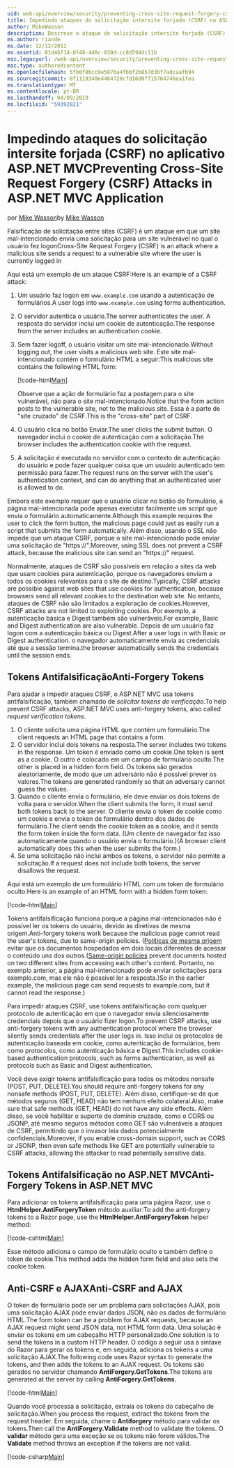 ```yaml
---
uid: web-api/overview/security/preventing-cross-site-request-forgery-csrf-attacks
title: Impedindo ataques do solicitação intersite forjada (CSRF) no ASP.NET MVC
author: MikeWasson
description: Descreve o ataque de solicitação intersite forjada (CSRF) e como implementar medidas de anti-CSRF no ASP.NET MVC da Web.
ms.author: riande
ms.date: 12/12/2012
ms.assetid: 81d46f14-8f48-4d8c-830d-cc8d594dc11b
msc.legacyurl: /web-api/overview/security/preventing-cross-site-request-forgery-csrf-attacks
msc.type: authoredcontent
ms.openlocfilehash: 5fb0f8bcc9e587ba4fbbf2b857d3bf7adcaafb94
ms.sourcegitcommit: 0f1119340e4464720cfd16d0ff15764746ea1fea
ms.translationtype: MT
ms.contentlocale: pt-BR
ms.lasthandoff: 04/09/2019
ms.locfileid: "59392021"
---
```

# <a name="preventing-cross-site-request-forgery-csrf-attacks-in-aspnet-mvc-application"></a><span data-ttu-id="df6a9-103">Impedindo ataques do solicitação intersite forjada (CSRF) no aplicativo ASP.NET MVC</span><span class="sxs-lookup"><span data-stu-id="df6a9-103">Preventing Cross-Site Request Forgery (CSRF) Attacks in ASP.NET MVC Application</span></span>

<span data-ttu-id="df6a9-104">por [Mike Wasson](https://github.com/MikeWasson)</span><span class="sxs-lookup"><span data-stu-id="df6a9-104">by [Mike Wasson](https://github.com/MikeWasson)</span></span>

<span data-ttu-id="df6a9-105">Falsificação de solicitação entre sites (CSRF) é um ataque em que um site mal-intencionado envia uma solicitação para um site vulnerável no qual o usuário fez logon</span><span class="sxs-lookup"><span data-stu-id="df6a9-105">Cross-Site Request Forgery (CSRF) is an attack where a malicious site sends a request to a vulnerable site where the user is currently logged in</span></span>

<span data-ttu-id="df6a9-106">Aqui está um exemplo de um ataque CSRF:</span><span class="sxs-lookup"><span data-stu-id="df6a9-106">Here is an example of a CSRF attack:</span></span>

1. <span data-ttu-id="df6a9-107">Um usuário faz logon em `www.example.com` usando a autenticação de formulários.</span><span class="sxs-lookup"><span data-stu-id="df6a9-107">A user logs into `www.example.com` using forms authentication.</span></span>
2. <span data-ttu-id="df6a9-108">O servidor autentica o usuário.</span><span class="sxs-lookup"><span data-stu-id="df6a9-108">The server authenticates the user.</span></span> <span data-ttu-id="df6a9-109">A resposta do servidor inclui um cookie de autenticação.</span><span class="sxs-lookup"><span data-stu-id="df6a9-109">The response from the server includes an authentication cookie.</span></span>
3. <span data-ttu-id="df6a9-110">Sem fazer logoff, o usuário visitar um site mal-intencionado.</span><span class="sxs-lookup"><span data-stu-id="df6a9-110">Without logging out, the user visits a malicious web site.</span></span> <span data-ttu-id="df6a9-111">Este site mal-intencionado contém o formulário HTML a seguir:</span><span class="sxs-lookup"><span data-stu-id="df6a9-111">This malicious site contains the following HTML form:</span></span> 

    [!code-html[Main](preventing-cross-site-request-forgery-csrf-attacks/samples/sample1.html)]

    <span data-ttu-id="df6a9-112">Observe que a ação de formulário faz a postagem para o site vulnerável, não para o site mal-intencionado.</span><span class="sxs-lookup"><span data-stu-id="df6a9-112">Notice that the form action posts to the vulnerable site, not to the malicious site.</span></span> <span data-ttu-id="df6a9-113">Essa é a parte de "site cruzado" de CSRF.</span><span class="sxs-lookup"><span data-stu-id="df6a9-113">This is the "cross-site" part of CSRF.</span></span>
4. <span data-ttu-id="df6a9-114">O usuário clica no botão Enviar.</span><span class="sxs-lookup"><span data-stu-id="df6a9-114">The user clicks the submit button.</span></span> <span data-ttu-id="df6a9-115">O navegador inclui o cookie de autenticação com a solicitação.</span><span class="sxs-lookup"><span data-stu-id="df6a9-115">The browser includes the authentication cookie with the request.</span></span>
5. <span data-ttu-id="df6a9-116">A solicitação é executada no servidor com o contexto de autenticação do usuário e pode fazer qualquer coisa que um usuário autenticado tem permissão para fazer.</span><span class="sxs-lookup"><span data-stu-id="df6a9-116">The request runs on the server with the user's authentication context, and can do anything that an authenticated user is allowed to do.</span></span>

<span data-ttu-id="df6a9-117">Embora este exemplo requer que o usuário clicar no botão do formulário, a página mal-intencionada pode apenas executar facilmente um script que envia o formulário automaticamente.</span><span class="sxs-lookup"><span data-stu-id="df6a9-117">Although this example requires the user to click the form button, the malicious page could just as easily run a script that submits the form automatically.</span></span> <span data-ttu-id="df6a9-118">Além disso, usando o SSL não impede que um ataque CSRF, porque o site mal-intencionado pode enviar uma solicitação de "https://".</span><span class="sxs-lookup"><span data-stu-id="df6a9-118">Moreover, using SSL does not prevent a CSRF attack, because the malicious site can send an "https://" request.</span></span>

<span data-ttu-id="df6a9-119">Normalmente, ataques de CSRF são possíveis em relação a sites da web que usam cookies para autenticação, porque os navegadores enviam a todos os cookies relevantes para o site de destino.</span><span class="sxs-lookup"><span data-stu-id="df6a9-119">Typically, CSRF attacks are possible against web sites that use cookies for authentication, because browsers send all relevant cookies to the destination web site.</span></span> <span data-ttu-id="df6a9-120">No entanto, ataques de CSRF não são limitados a exploração de cookies.</span><span class="sxs-lookup"><span data-stu-id="df6a9-120">However, CSRF attacks are not limited to exploiting cookies.</span></span> <span data-ttu-id="df6a9-121">Por exemplo, a autenticação básica e Digest também são vulneráveis.</span><span class="sxs-lookup"><span data-stu-id="df6a9-121">For example, Basic and Digest authentication are also vulnerable.</span></span> <span data-ttu-id="df6a9-122">Depois de um usuário faz logon com a autenticação básica ou Digest.</span><span class="sxs-lookup"><span data-stu-id="df6a9-122">After a user logs in with Basic or Digest authentication.</span></span> <span data-ttu-id="df6a9-123">o navegador automaticamente envia as credenciais até que a sessão termina.</span><span class="sxs-lookup"><span data-stu-id="df6a9-123">the browser automatically sends the credentials until the session ends.</span></span>

## <a name="anti-forgery-tokens"></a><span data-ttu-id="df6a9-124">Tokens Antifalsificação</span><span class="sxs-lookup"><span data-stu-id="df6a9-124">Anti-Forgery Tokens</span></span>

<span data-ttu-id="df6a9-125">Para ajudar a impedir ataques CSRF, o ASP.NET MVC usa tokens antifalsificação, também chamado de *solicitar tokens de verificação*.</span><span class="sxs-lookup"><span data-stu-id="df6a9-125">To help prevent CSRF attacks, ASP.NET MVC uses anti-forgery tokens, also called *request verification tokens*.</span></span>

1. <span data-ttu-id="df6a9-126">O cliente solicita uma página HTML que contém um formulário.</span><span class="sxs-lookup"><span data-stu-id="df6a9-126">The client requests an HTML page that contains a form.</span></span>
2. <span data-ttu-id="df6a9-127">O servidor inclui dois tokens na resposta.</span><span class="sxs-lookup"><span data-stu-id="df6a9-127">The server includes two tokens in the response.</span></span> <span data-ttu-id="df6a9-128">Um token é enviado como um cookie.</span><span class="sxs-lookup"><span data-stu-id="df6a9-128">One token is sent as a cookie.</span></span> <span data-ttu-id="df6a9-129">O outro é colocado em um campo de formulário oculto.</span><span class="sxs-lookup"><span data-stu-id="df6a9-129">The other is placed in a hidden form field.</span></span> <span data-ttu-id="df6a9-130">Os tokens são gerados aleatoriamente, de modo que um adversário não é possível prever os valores.</span><span class="sxs-lookup"><span data-stu-id="df6a9-130">The tokens are generated randomly so that an adversary cannot guess the values.</span></span>
3. <span data-ttu-id="df6a9-131">Quando o cliente envia o formulário, ele deve enviar os dois tokens de volta para o servidor.</span><span class="sxs-lookup"><span data-stu-id="df6a9-131">When the client submits the form, it must send both tokens back to the server.</span></span> <span data-ttu-id="df6a9-132">O cliente envia o token de cookie como um cookie e envia o token de formulário dentro dos dados de formulário.</span><span class="sxs-lookup"><span data-stu-id="df6a9-132">The client sends the cookie token as a cookie, and it sends the form token inside the form data.</span></span> <span data-ttu-id="df6a9-133">(Um cliente de navegador faz isso automaticamente quando o usuário envia o formulário.)</span><span class="sxs-lookup"><span data-stu-id="df6a9-133">(A browser client automatically does this when the user submits the form.)</span></span>
4. <span data-ttu-id="df6a9-134">Se uma solicitação não inclui ambos os tokens, o servidor não permite a solicitação.</span><span class="sxs-lookup"><span data-stu-id="df6a9-134">If a request does not include both tokens, the server disallows the request.</span></span>

<span data-ttu-id="df6a9-135">Aqui está um exemplo de um formulário HTML com um token de formulário oculto:</span><span class="sxs-lookup"><span data-stu-id="df6a9-135">Here is an example of an HTML form with a hidden form token:</span></span>

[!code-html[Main](preventing-cross-site-request-forgery-csrf-attacks/samples/sample2.html)]

<span data-ttu-id="df6a9-136">Tokens antifalsificação funciona porque a página mal-intencionados não é possível ler os tokens do usuário, devido às diretivas de mesma origem.</span><span class="sxs-lookup"><span data-stu-id="df6a9-136">Anti-forgery tokens work because the malicious page cannot read the user's tokens, due to same-origin policies.</span></span> <span data-ttu-id="df6a9-137">([Políticas de mesma origem](http://www.w3.org/Security/wiki/Same_Origin_Policy) evitar que os documentos hospedados em dois locais diferentes de acessar o conteúdo uns dos outros.</span><span class="sxs-lookup"><span data-stu-id="df6a9-137">([Same-origin policies](http://www.w3.org/Security/wiki/Same_Origin_Policy) prevent documents hosted on two different sites from accessing each other's content.</span></span> <span data-ttu-id="df6a9-138">Portanto, no exemplo anterior, a página mal-intencionado pode enviar solicitações para exemplo.com, mas ele não é possível ler a resposta.)</span><span class="sxs-lookup"><span data-stu-id="df6a9-138">So in the earlier example, the malicious page can send requests to example.com, but it cannot read the response.)</span></span>

<span data-ttu-id="df6a9-139">Para impedir ataques CSRF, use tokens antifalsificação com qualquer protocolo de autenticação em que o navegador envia silenciosamente credenciais depois que o usuário fizer logon.</span><span class="sxs-lookup"><span data-stu-id="df6a9-139">To prevent CSRF attacks, use anti-forgery tokens with any authentication protocol where the browser silently sends credentials after the user logs in.</span></span> <span data-ttu-id="df6a9-140">Isso inclui os protocolos de autenticação baseada em cookie, como autenticação de formulários, bem como protocolos, como autenticação básica e Digest.</span><span class="sxs-lookup"><span data-stu-id="df6a9-140">This includes cookie-based authentication protocols, such as forms authentication, as well as protocols such as Basic and Digest authentication.</span></span>

<span data-ttu-id="df6a9-141">Você deve exigir tokens antifalsificação para todos os métodos nonsafe (POST, PUT, DELETE).</span><span class="sxs-lookup"><span data-stu-id="df6a9-141">You should require anti-forgery tokens for any nonsafe methods (POST, PUT, DELETE).</span></span> <span data-ttu-id="df6a9-142">Além disso, certifique-se de que métodos seguros (GET, HEAD) não tem nenhum efeito colateral.</span><span class="sxs-lookup"><span data-stu-id="df6a9-142">Also, make sure that safe methods (GET, HEAD) do not have any side effects.</span></span> <span data-ttu-id="df6a9-143">Além disso, se você habilitar o suporte de domínio cruzado, como o CORS ou JSONP, até mesmo seguros métodos como GET são vulneráveis a ataques de CSRF, permitindo que o invasor leia dados potencialmente confidenciais.</span><span class="sxs-lookup"><span data-stu-id="df6a9-143">Moreover, if you enable cross-domain support, such as CORS or JSONP, then even safe methods like GET are potentially vulnerable to CSRF attacks, allowing the attacker to read potentially sensitive data.</span></span>

## <a name="anti-forgery-tokens-in-aspnet-mvc"></a><span data-ttu-id="df6a9-144">Tokens Antifalsificação no ASP.NET MVC</span><span class="sxs-lookup"><span data-stu-id="df6a9-144">Anti-Forgery Tokens in ASP.NET MVC</span></span>

<span data-ttu-id="df6a9-145">Para adicionar os tokens antifalsificação para uma página Razor, use o **HtmlHelper.AntiForgeryToken** método auxiliar:</span><span class="sxs-lookup"><span data-stu-id="df6a9-145">To add the anti-forgery tokens to a Razor page, use the **HtmlHelper.AntiForgeryToken** helper method:</span></span>

[!code-cshtml[Main](preventing-cross-site-request-forgery-csrf-attacks/samples/sample3.cshtml)]

<span data-ttu-id="df6a9-146">Esse método adiciona o campo de formulário oculto e também define o token de cookie.</span><span class="sxs-lookup"><span data-stu-id="df6a9-146">This method adds the hidden form field and also sets the cookie token.</span></span>

## <a name="anti-csrf-and-ajax"></a><span data-ttu-id="df6a9-147">Anti-CSRF e AJAX</span><span class="sxs-lookup"><span data-stu-id="df6a9-147">Anti-CSRF and AJAX</span></span>

<span data-ttu-id="df6a9-148">O token de formulário pode ser um problema para solicitações AJAX, pois uma solicitação AJAX pode enviar dados JSON, não os dados de formulário HTML.</span><span class="sxs-lookup"><span data-stu-id="df6a9-148">The form token can be a problem for AJAX requests, because an AJAX request might send JSON data, not HTML form data.</span></span> <span data-ttu-id="df6a9-149">Uma solução é enviar os tokens em um cabeçalho HTTP personalizado.</span><span class="sxs-lookup"><span data-stu-id="df6a9-149">One solution is to send the tokens in a custom HTTP header.</span></span> <span data-ttu-id="df6a9-150">O código a seguir usa a sintaxe do Razor para gerar os tokens e, em seguida, adiciona os tokens a uma solicitação AJAX.</span><span class="sxs-lookup"><span data-stu-id="df6a9-150">The following code uses Razor syntax to generate the tokens, and then adds the tokens to an AJAX request.</span></span> <span data-ttu-id="df6a9-151">Os tokens são gerados no servidor chamando **AntiForgery.GetTokens**.</span><span class="sxs-lookup"><span data-stu-id="df6a9-151">The tokens are generated at the server by calling **AntiForgery.GetTokens**.</span></span>

[!code-html[Main](preventing-cross-site-request-forgery-csrf-attacks/samples/sample4.html)]

<span data-ttu-id="df6a9-152">Quando você processa a solicitação, extraia os tokens do cabeçalho de solicitação.</span><span class="sxs-lookup"><span data-stu-id="df6a9-152">When you process the request, extract the tokens from the request header.</span></span> <span data-ttu-id="df6a9-153">Em seguida, chame o **Antiforgery** método para validar os tokens.</span><span class="sxs-lookup"><span data-stu-id="df6a9-153">Then call the **AntiForgery.Validate** method to validate the tokens.</span></span> <span data-ttu-id="df6a9-154">O **validar** método gera uma exceção se os tokens não forem válidos.</span><span class="sxs-lookup"><span data-stu-id="df6a9-154">The **Validate** method throws an exception if the tokens are not valid.</span></span>

[!code-csharp[Main](preventing-cross-site-request-forgery-csrf-attacks/samples/sample5.cs)]
